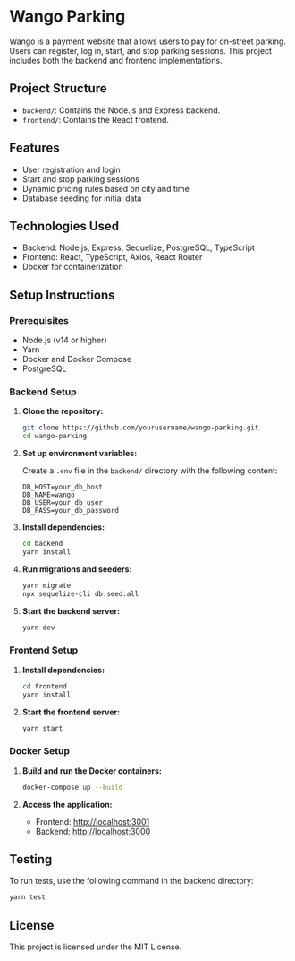 
# Wango Parking

Wango is a payment website that allows users to pay for on-street parking. Users can register, log in, start, and stop parking sessions. This project includes both the backend and frontend implementations.

## Project Structure

- `backend/`: Contains the Node.js and Express backend.
- `frontend/`: Contains the React frontend.

## Features

- User registration and login
- Start and stop parking sessions
- Dynamic pricing rules based on city and time
- Database seeding for initial data

## Technologies Used

- Backend: Node.js, Express, Sequelize, PostgreSQL, TypeScript
- Frontend: React, TypeScript, Axios, React Router
- Docker for containerization

## Setup Instructions

### Prerequisites

- Node.js (v14 or higher)
- Yarn
- Docker and Docker Compose
- PostgreSQL

### Backend Setup

1. **Clone the repository:**

   ```bash
   git clone https://github.com/yourusername/wango-parking.git
   cd wango-parking
   ```

2. **Set up environment variables:**

   Create a `.env` file in the `backend/` directory with the following content:

   ```env
   DB_HOST=your_db_host
   DB_NAME=wango
   DB_USER=your_db_user
   DB_PASS=your_db_password
   ```

3. **Install dependencies:**

   ```bash
   cd backend
   yarn install
   ```

4. **Run migrations and seeders:**

   ```bash
   yarn migrate
   npx sequelize-cli db:seed:all
   ```

5. **Start the backend server:**

   ```bash
   yarn dev
   ```

### Frontend Setup

1. **Install dependencies:**

   ```bash
   cd frontend
   yarn install
   ```

2. **Start the frontend server:**

   ```bash
   yarn start
   ```

### Docker Setup

1. **Build and run the Docker containers:**

   ```bash
   docker-compose up --build
   ```

2. **Access the application:**

   - Frontend: [http://localhost:3001](http://localhost:3001)
   - Backend: [http://localhost:3000](http://localhost:3000)

## Testing

To run tests, use the following command in the backend directory:

```bash
yarn test
```

## License

This project is licensed under the MIT License.
